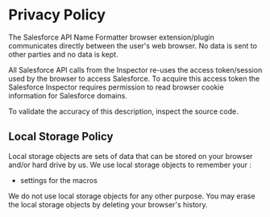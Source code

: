 # Privacy Policy

The Salesforce API Name Formatter browser extension/plugin communicates directly between the user's web browser. No data is sent to other parties and no data is kept.

All Salesforce API calls from the Inspector re-uses the access token/session used by the browser to access Salesforce. To acquire this access token the Salesforce Inspector requires permission to read browser cookie information for Salesforce domains.

To validate the accuracy of this description, inspect the source code.


## Local Storage Policy
Local storage objects are sets of data that can be stored on your browser and/or hard drive by us.
We use local storage objects to remember your :

- settings for the macros

We do not use local storage objects for any other purpose. You may erase the local storage objects by deleting your browser's history.
